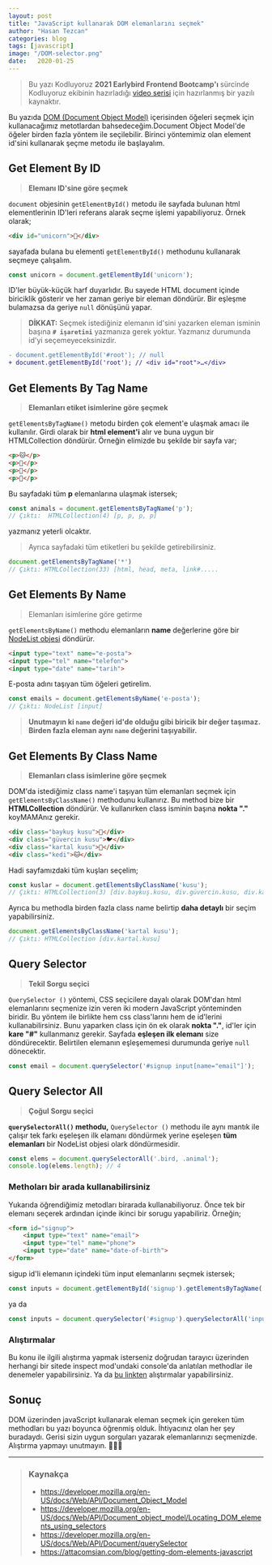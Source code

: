 ```yaml
---
layout: post
title: "JavaScript kullanarak DOM elemanlarını seçmek"
author: "Hasan Tezcan"
categories: blog
tags: [javascript]
image: "/DOM-selector.png"
date:   2020-01-25
---
```


> Bu yazı Kodluyoruz **2021 Earlybird Frontend Bootcamp'ı** sürcinde Kodluyoruz ekibinin hazırladığı [video serisi](https://www.youtube.com/watch?v=OXR6Z3Yo3hk&list=PLGrTHqyRDvx6PqKkqSPwph57HNN4RWgR2&index=15&t=47s) için hazırlanmış bir yazılı kaynaktır. 

Bu yazıda [DOM (Document Object Model)](https://developer.mozilla.org/en-US/docs/Web/API/Document_Object_Model) içerisinden öğeleri seçmek için kullanacağımız metotlardan bahsedeceğim.Document Object Model'de öğeler birden fazla yöntem ile seçilebilir. Birinci yöntemimiz olan element id'sini kullanarak şeçme metodu ile başlayalım.

## Get Element By ID
> **Elemanı ID'sine göre şeçmek**

`document` objesinin `getElementById()` metodu ile sayfada bulunan html elementlerinin ID'leri referans alarak seçme işlemi yapabiliyoruz. Örnek olarak;

```html
<div id="unicorn">🦄</div>
```
sayafada bulana bu elementi `getElementById()` methodunu kullanarak seçmeye çalışalım.

```js
const unicorn = document.getElementById('unicorn');
```

ID'ler büyük-küçük harf duyarlıdır. Bu sayede HTML document içinde biriciklik gösterir ve her zaman geriye bir eleman döndürür. Bir eşleşme bulamazsa da geriye `null` dönüşünü yapar.

> **DİKKAT:** Seçmek istediğiniz elemanın id'sini yazarken eleman isminin başına **`# işaretini`** yazmanıza gerek yoktur. Yazmanız durumunda id'yi seçemeyeceksinizdir. 

```diff
- document.getElementById('#root'); // null
+ document.getElementById('root'); // <div id=​"root">​…​</div>​
```

## Get Elements By Tag Name
> **Elemanları etiket isimlerine göre şeçmek**

`getElementsByTagName()` metodu birden çok element'e ulaşmak amacı ile kullanılır.
Girdi olarak bir **html element'i** alır ve buna uygun bir HTMLCollection döndürür. Örneğin elimizde bu şekilde bir sayfa var;

```html
<p>🐱</p>
<p>🐰</p>
<p>🐯</p>
<p>🐧</p>
```

Bu sayfadaki tüm **p** elemanlarına ulaşmak istersek;

```js
const animals = document.getElementsByTagName('p'); 
// Çıktı:  HTMLCollection(4) [p, p, p, p]
```

yazmanız yeterli olcaktır.

> Ayrıca sayfadaki tüm etiketleri bu şekilde getirebilirsiniz.

```js
document.getElementsByTagName('*')
// Çıktı: HTMLCollection(33) [html, head, meta, link#.....
```

## Get Elements By Name
> Elemanları isimlerine göre getirme

`getElementsByName()` methodu elemanların **name** değerlerine göre bir [NodeList objesi](https://developer.mozilla.org/en-US/docs/Web/API/NodeList) döndürür.

```html
<input type="text" name="e-posta">
<input type="tel" name="telefon">
<input type="date" name="tarih">
```
E-posta adını taşıyan tüm öğeleri getirelim.

```js
const emails = document.getElementsByName('e-posta');
// Çıktı: NodeList [input]
```

> **Unutmayın ki `name` değeri id'de olduğu gibi biricik bir değer taşımaz. Birden fazla eleman aynı `name` değerini taşıyabilir.**

## Get Elements By Class Name
> **Elemanları class isimlerine göre şeçmek**

DOM'da istediğimiz class name'i taşıyan tüm elemanları seçmek için `getElementsByClassName()` methodunu kullanırız. Bu method bize bir **HTMLCollection** döndürür. Ve kullanırken class isminin başına **nokta "."** koyMAMAnız gerekir.

```html
<div class="baykuş kusu">🦉</div>
<div class="güvercin kusu">🐦</div>
<div class="kartal kusu">🦅</div>
<div class="kedi">🐱</div>
```
Hadi sayfamızdaki tüm kuşları seçelim;

```js
const kuslar = document.getElementsByClassName('kusu');
// Çıktı: HTMLCollection(3) [div.baykuş.kusu, div.güvercin.kusu, div.kartal.kusu]
```

Ayrıca bu methodla birden fazla class name belirtip **daha detaylı** bir seçim yapabilirsiniz.

```js
document.getElementsByClassName('kartal kusu');
// Çıktı: HTMLCollection [div.kartal.kusu]
```

## Query Selector
> **Tekil Sorgu seçici**

`QuerySelector ()` yöntemi, CSS seçicilere dayalı olarak DOM'dan html elemanlarını seçmenize izin veren iki modern JavaScript yönteminden biridir.
Bu yöntem ile birlikte hem css class'larını hem de id'lerini kullanabilirsiniz.
Bunu yaparken class için ön ek olarak **nokta "."**, id'ler için **kare "#"** kullanmanız gerekir. Sayfada **eşleşen ilk elemanı** size döndürecektir. Belirtilen elemanın eşleşememesi durumunda geriye `null` dönecektir.

```js
const email = document.querySelector('#signup input[name="email"]');
```

## Query Selector All
> **Çoğul Sorgu seçici**

**`querySelectorAll()` methodu,** `QuerySelector ()` methodu ile aynı mantık ile çalışır tek farkı eşeleşen ilk elamanı döndürmek yerine eşeleşen **tüm elemanları** bir NodeList objesi olark döndürmesidir.

```js
const elems = document.querySelectorAll('.bird, .animal');
console.log(elems.length); // 4
```

### Methoları bir arada kullanabilirsiniz
Yukarıda öğrendiğimiz metodları birarada kullanabiliyoruz. Önce tek bir elemanı seçerek ardından içinde ikinci bir sorugu yapabiliriz. Örneğin;

```html
<form id="signup">
    <input type="text" name="email">
    <input type="tel" name="phone">
    <input type="date" name="date-of-birth">
</form>
```
sigup id'li elemanın içindeki tüm input elemanlarını seçmek istersek;

```js
const inputs = document.getElementById('signup').getElementsByTagName('input');
```

ya da 

```js
const inputs = document.querySelector('#signup').querySelectorAll('input');
```


### Alıştırmalar
Bu konu ile ilgili alıştırma yapmak isterseniz doğrudan tarayıcı üzerinden herhangi bir sitede inspect mod'undaki console'da anlatılan methodlar ile denemeler yapabilirsiniz. Ya da [bu linkten](https://www.w3resource.com/javascript-exercises/javascript-dom-exercises.php) alıştırmalar yapabilirsiniz.

## Sonuç
DOM üzerinden javaScript kullanarak eleman seçmek için gereken tüm methodları bu yazı boyunca öğrenmiş olduk. İhtiyacınız olan her şey buradaydı. Gerisi sizin uygun sorguları yazarak elemanlarınızı seçmenizde. Alıştırma yapmayı unutmayın. 👋👋👋


---

> ### Kaynakça
> - https://developer.mozilla.org/en-US/docs/Web/API/Document_Object_Model
> - https://developer.mozilla.org/en-US/docs/Web/API/Document_object_model/Locating_DOM_elements_using_selectors
> - https://developer.mozilla.org/en-US/docs/Web/API/Document/querySelector
> - https://attacomsian.com/blog/getting-dom-elements-javascript